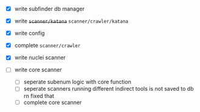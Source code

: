 - [x] write subfinder db manager
- [x] write ~~`scanner/katana`~~ `scanner/crawler/katana`
- [x] write config
- [x] complete `scanner/crawler`
- [x] write nuclei scanner


- [ ] write core scanner
    - [ ] seperate subenum logic with core function
    - [ ] seperate scanners running different indirect tools is not saved to db rn fixed that
    - [ ] complete core scanner